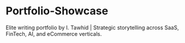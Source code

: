 # Portfolio-Showcase
Elite writing portfolio by I. Tawhid | Strategic storytelling across SaaS, FinTech, AI, and eCommerce verticals.
